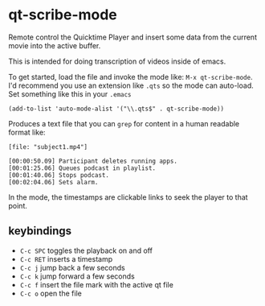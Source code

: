 qt-scribe-mode
==============

Remote control the Quicktime Player and insert some data from the
current movie into the active buffer.

This is intended for doing transcription of videos inside of emacs.

To get started, load the file and invoke the mode like: `M-x
qt-scribe-mode`.  I'd recommend you use an extension like `.qts` so
the mode can auto-load.  Set something like this in your `.emacs`

```
(add-to-list 'auto-mode-alist '("\\.qts$" . qt-scribe-mode))
```

Produces a text file that you can `grep` for content in a human
readable format like:

```
[file: "subject1.mp4"]

[00:00:50.09] Participant deletes running apps.
[00:01:25.06] Queues podcast in playlist.
[00:01:40.06] Stops podcast.
[00:02:04.06] Sets alarm.
```

In the mode, the timestamps are clickable links to seek the player to
that point.

keybindings
-----------

* `C-c SPC` toggles the playback on and off
* `C-c RET` inserts a timestamp
* `C-c j` jump back a few seconds
* `C-c k` jump forward a few seconds
* `C-c f` insert the file mark with the active qt file
* `C-c o` open the file

